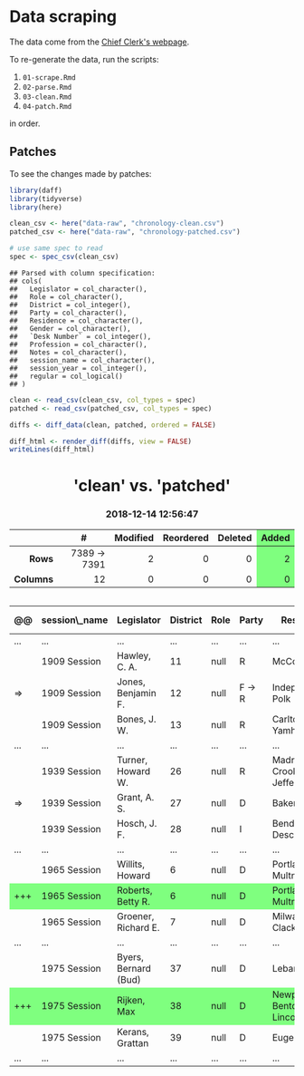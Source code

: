 
Data scraping
=============

The data come from the [Chief Clerk's webpage](https://www.oregonlegislature.gov/chief-clerk).

To re-generate the data, run the scripts:

1.  `01-scrape.Rmd`
2.  `02-parse.Rmd`
3.  `03-clean.Rmd`
4.  `04-patch.Rmd`

in order.

Patches
-------

To see the changes made by patches:

``` r
library(daff)
library(tidyverse)
library(here)
```

``` r
clean_csv <- here("data-raw", "chronology-clean.csv")
patched_csv <- here("data-raw", "chronology-patched.csv")

# use same spec to read
spec <- spec_csv(clean_csv)
```

    ## Parsed with column specification:
    ## cols(
    ##   Legislator = col_character(),
    ##   Role = col_character(),
    ##   District = col_integer(),
    ##   Party = col_character(),
    ##   Residence = col_character(),
    ##   Gender = col_character(),
    ##   `Desk Number` = col_integer(),
    ##   Profession = col_character(),
    ##   Notes = col_character(),
    ##   session_name = col_character(),
    ##   session_year = col_integer(),
    ##   regular = col_logical()
    ## )

``` r
clean <- read_csv(clean_csv, col_types = spec)
patched <- read_csv(patched_csv, col_types = spec)

diffs <- diff_data(clean, patched, ordered = FALSE)
```

``` r
diff_html <- render_diff(diffs, view = FALSE)
writeLines(diff_html)
```

<!DOCTYPE html>
<html>
<head>
<meta charset='utf-8'>
<style TYPE='text/css'>
.highlighter .add { 
  background-color: #7fff7f;
}

.highlighter .remove { 
  background-color: #ff7f7f;
}

.highlighter td.modify { 
  background-color: #7f7fff;
}

.highlighter td.conflict { 
  background-color: #f00;
}

.highlighter .spec { 
  background-color: #aaa;
}

.highlighter .move { 
  background-color: #ffa;
}

.highlighter .null { 
  color: #888;
}

.highlighter table { 
  border-collapse:collapse;
}

.highlighter td, .highlighter th {
  border: 1px solid #2D4068;
  padding: 3px 7px 2px;
}

.highlighter th, .highlighter .header, .highlighter .meta {
  background-color: #aaf;
  font-weight: bold;
  padding-bottom: 4px;
  padding-top: 5px;
  text-align:left;
}

.highlighter tr.header th {
  border-bottom: 2px solid black;
}

.highlighter tr.index td, .highlighter .index, .highlighter tr.header th.index {
  background-color: white;
  border: none;
}

.highlighter .gap {
  color: #888;
}

.highlighter td {
  empty-cells: show;
}
</style>
<title>
'clean' vs. 'patched'
</title>
</head>
<body>
<h1 style="text-align: center;">
'clean' vs. 'patched'
</h1>
<h3 style="text-align: center;">
2018-12-14 12:56:47
</h3>
<div class='highlighter' style='align:center;'>
<table style='margin: 0px auto; margin-bottom: 2em; text-align: right'>
<thead>
       <tr class='header' style='text-align: center'>           <th></th>           <th>#</th>           <th class='modify'>Modified</th>           <th               >Reordered</th>           <th class='remove'>Deleted</th>           <th class='add'>Added</th>   </thead>   <tbody>       <tr>           <td style='font-weight:bold;'>Rows</td>           <td>7389 &rarr; 7391</td>           <td class='modify'>2</td>           <td               >0</td>           <td class='remove'>0</td>           <td class='add'>2</td>       </tr>       <tr>           <td style='font-weight:bold;'>Columns</td>           <td>12</td>           <td class='modify'>0</td>           <td               >0</td>           <td class='remove'>0</td>           <td class='add'>0</td>        </tr>    </tbody></table></div><div class='highlighter'>

<table>
<thead>
<tr class="header">
<th>
@@
</th>
<th>
session\_name
</th>
<th>
Legislator
</th>
<th>
District
</th>
<th>
Role
</th>
<th>
Party
</th>
<th>
Residence
</th>
<th>
Gender
</th>
<th>
Desk Number
</th>
<th>
Profession
</th>
<th>
Notes
</th>
<th>
session\_year
</th>
<th>
regular
</th>
</tr>
</thead>
<tbody>
<tr class="gap">
<td>
...
</td>
<td>
...
</td>
<td>
...
</td>
<td>
...
</td>
<td>
...
</td>
<td>
...
</td>
<td>
...
</td>
<td>
...
</td>
<td>
...
</td>
<td>
...
</td>
<td>
...
</td>
<td>
...
</td>
<td>
...
</td>
</tr>
<tr>
<td>
</td>
<td>
1909 Session
</td>
<td>
Hawley, C. A.
</td>
<td>
11
</td>
<td>
null
</td>
<td>
R
</td>
<td>
McCoy, Polk
</td>
<td>
Male
</td>
<td>
NA
</td>
<td>
null
</td>
<td>
null
</td>
<td>
1909
</td>
<td>
true
</td>
</tr>
<tr class="modify">
<td class="modify">
⇒
</td>
<td>
1909 Session
</td>
<td>
Jones, Benjamin F.
</td>
<td>
12
</td>
<td>
null
</td>
<td class="modify">
F → R
</td>
<td>
Independence, Polk
</td>
<td>
Male
</td>
<td>
NA
</td>
<td>
null
</td>
<td>
null
</td>
<td>
1909
</td>
<td>
true
</td>
</tr>
<tr>
<td>
</td>
<td>
1909 Session
</td>
<td>
Bones, J. W.
</td>
<td>
13
</td>
<td>
null
</td>
<td>
R
</td>
<td>
Carlton, Yamhill
</td>
<td>
Male
</td>
<td>
NA
</td>
<td>
null
</td>
<td>
null
</td>
<td>
1909
</td>
<td>
true
</td>
</tr>
<tr class="gap">
<td>
...
</td>
<td>
...
</td>
<td>
...
</td>
<td>
...
</td>
<td>
...
</td>
<td>
...
</td>
<td>
...
</td>
<td>
...
</td>
<td>
...
</td>
<td>
...
</td>
<td>
...
</td>
<td>
...
</td>
<td>
...
</td>
</tr>
<tr>
<td>
</td>
<td>
1939 Session
</td>
<td>
Turner, Howard W.
</td>
<td>
26
</td>
<td>
null
</td>
<td>
R
</td>
<td>
Madras, Crook, Jefferson
</td>
<td>
Male
</td>
<td>
58
</td>
<td>
null
</td>
<td>
null
</td>
<td>
1939
</td>
<td>
true
</td>
</tr>
<tr class="modify">
<td class="modify">
⇒
</td>
<td>
1939 Session
</td>
<td>
Grant, A. S.
</td>
<td>
27
</td>
<td>
null
</td>
<td>
D
</td>
<td>
Baker, Baker
</td>
<td class="modify">
NULL → Male
</td>
<td>
28
</td>
<td>
null
</td>
<td>
null
</td>
<td>
1939
</td>
<td>
true
</td>
</tr>
<tr>
<td>
</td>
<td>
1939 Session
</td>
<td>
Hosch, J. F.
</td>
<td>
28
</td>
<td>
null
</td>
<td>
I
</td>
<td>
Bend, Deschutes
</td>
<td>
Male
</td>
<td>
12
</td>
<td>
null
</td>
<td>
null
</td>
<td>
1939
</td>
<td>
true
</td>
</tr>
<tr class="gap">
<td>
...
</td>
<td>
...
</td>
<td>
...
</td>
<td>
...
</td>
<td>
...
</td>
<td>
...
</td>
<td>
...
</td>
<td>
...
</td>
<td>
...
</td>
<td>
...
</td>
<td>
...
</td>
<td>
...
</td>
<td>
...
</td>
</tr>
<tr>
<td>
</td>
<td>
1965 Session
</td>
<td>
Willits, Howard
</td>
<td>
6
</td>
<td>
null
</td>
<td>
D
</td>
<td>
Portland, Multnomah
</td>
<td>
Male
</td>
<td>
45
</td>
<td>
null
</td>
<td>
null
</td>
<td>
1965
</td>
<td>
true
</td>
</tr>
<tr class="add">
<td>
+++
</td>
<td>
1965 Session
</td>
<td>
Roberts, Betty R.
</td>
<td>
6
</td>
<td>
null
</td>
<td>
D
</td>
<td>
Portland, Multnomah
</td>
<td>
Female
</td>
<td>
NA
</td>
<td>
null
</td>
<td>
null
</td>
<td>
1965
</td>
<td>
true
</td>
</tr>
<tr>
<td>
</td>
<td>
1965 Session
</td>
<td>
Groener, Richard E.
</td>
<td>
7
</td>
<td>
null
</td>
<td>
D
</td>
<td>
Milwaukie, Clackamas
</td>
<td>
Male
</td>
<td>
48
</td>
<td>
null
</td>
<td>
null
</td>
<td>
1965
</td>
<td>
true
</td>
</tr>
<tr class="gap">
<td>
...
</td>
<td>
...
</td>
<td>
...
</td>
<td>
...
</td>
<td>
...
</td>
<td>
...
</td>
<td>
...
</td>
<td>
...
</td>
<td>
...
</td>
<td>
...
</td>
<td>
...
</td>
<td>
...
</td>
<td>
...
</td>
</tr>
<tr>
<td>
</td>
<td>
1975 Session
</td>
<td>
Byers, Bernard (Bud)
</td>
<td>
37
</td>
<td>
null
</td>
<td>
D
</td>
<td>
Lebanon, Linn
</td>
<td>
Male
</td>
<td>
35
</td>
<td>
null
</td>
<td>
null
</td>
<td>
1975
</td>
<td>
true
</td>
</tr>
<tr class="add">
<td>
+++
</td>
<td>
1975 Session
</td>
<td>
Rijken, Max
</td>
<td>
38
</td>
<td>
null
</td>
<td>
D
</td>
<td>
Newport, Benton, Lane, Lincoln
</td>
<td>
Male
</td>
<td>
NA
</td>
<td>
null
</td>
<td>
null
</td>
<td>
1975
</td>
<td>
true
</td>
</tr>
<tr>
<td>
</td>
<td>
1975 Session
</td>
<td>
Kerans, Grattan
</td>
<td>
39
</td>
<td>
null
</td>
<td>
D
</td>
<td>
Eugene, Lane
</td>
<td>
Male
</td>
<td>
10
</td>
<td>
null
</td>
<td>
null
</td>
<td>
1975
</td>
<td>
true
</td>
</tr>
<tr class="gap">
<td>
...
</td>
<td>
...
</td>
<td>
...
</td>
<td>
...
</td>
<td>
...
</td>
<td>
...
</td>
<td>
...
</td>
<td>
...
</td>
<td>
...
</td>
<td>
...
</td>
<td>
...
</td>
<td>
...
</td>
<td>
...
</td>
</tr>
</tbody>
</table>
</div>
</body>
</html>
